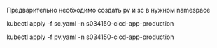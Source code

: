 Предварительно необходимо создать pv и sc в нужном namespace

kubectl apply -f sc.yaml -n s034150-cicd-app-production

kubectl apply -f pv.yaml -n s034150-cicd-app-production






